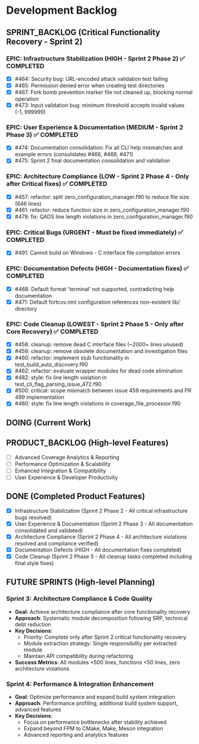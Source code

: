 # Development Backlog

## SPRINT_BACKLOG (Critical Functionality Recovery - Sprint 2)

### EPIC: Infrastructure Stabilization (HIGH - Sprint 2 Phase 2) ✅ COMPLETED
- [x] #464: Security bug: URL-encoded attack validation test failing  
- [x] #465: Permission denied error when creating test directories
- [x] #467: Fork bomb prevention marker file not cleaned up, blocking normal operation
- [x] #473: Input validation bug: minimum threshold accepts invalid values (-1, 999999)

### EPIC: User Experience & Documentation (MEDIUM - Sprint 2 Phase 3) ✅ COMPLETED
- [x] #474: Documentation consolidation: Fix all CLI help mismatches and example errors (consolidates #466, #468, #471)
- [x] #475: Sprint 2 final documentation consolidation and validation

### EPIC: Architecture Compliance (LOW - Sprint 2 Phase 4 - Only after Critical fixes) ✅ COMPLETED
- [x] #457: refactor: split zero_configuration_manager.f90 to reduce file size (646 lines)
- [x] #461: refactor: reduce function size in zero_configuration_manager.f90
- [x] #478: fix: QADS line length violations in zero_configuration_manager.f90

### EPIC: Critical Bugs (URGENT - Must be fixed immediately) ✅ COMPLETED
- [x] #491: Cannot build on Windows - C interface file compilation errors

### EPIC: Documentation Defects (HIGH - Documentation fixes) ✅ COMPLETED
- [x] #468: Default format 'terminal' not supported, contradicting help documentation
- [x] #471: Default fortcov.nml configuration references non-existent lib/ directory

### EPIC: Code Cleanup (LOWEST - Sprint 2 Phase 5 - Only after Core Recovery) ✅ COMPLETED
- [x] #458: cleanup: remove dead C interface files (~2000+ lines unused)
- [x] #459: cleanup: remove obsolete documentation and investigation files
- [x] #460: refactor: implement stub functionality in test_build_auto_discovery.f90
- [x] #462: refactor: evaluate wrapper modules for dead code elimination
- [x] #482: style: fix line length violation in test_cli_flag_parsing_issue_472.f90
- [x] #500: critical: scope mismatch between issue 459 requirements and PR 499 implementation
- [x] #480: style: fix line length violations in coverage_file_processor.f90

## DOING (Current Work)

## PRODUCT_BACKLOG (High-level Features)
- [ ] Advanced Coverage Analytics & Reporting
- [ ] Performance Optimization & Scalability  
- [ ] Enhanced Integration & Compatibility
- [ ] User Experience & Developer Productivity

## DONE (Completed Product Features)
- [x] Infrastructure Stabilization (Sprint 2 Phase 2 - All critical infrastructure bugs resolved)
- [x] User Experience & Documentation (Sprint 2 Phase 3 - All documentation consolidated and validated)
- [x] Architecture Compliance (Sprint 2 Phase 4 - All architecture violations resolved and compliance verified)
- [x] Documentation Defects (HIGH - All documentation fixes completed)
- [x] Code Cleanup (Sprint 2 Phase 5 - All cleanup tasks completed including final style fixes)

## FUTURE SPRINTS (High-level Planning)

### Sprint 3: Architecture Compliance & Code Quality
- **Goal**: Achieve architecture compliance after core functionality recovery
- **Approach**: Systematic module decomposition following SRP, technical debt reduction
- **Key Decisions**: 
  - Priority: Complete only after Sprint 2 critical functionality recovery
  - Module extraction strategy: Single responsibility per extracted module
  - Maintain API compatibility during refactoring
- **Success Metrics**: All modules <500 lines, functions <50 lines, zero architecture violations

### Sprint 4: Performance & Integration Enhancement  
- **Goal**: Optimize performance and expand build system integration
- **Approach**: Performance profiling, additional build system support, advanced features
- **Key Decisions**:
  - Focus on performance bottlenecks after stability achieved
  - Expand beyond FPM to CMake, Make, Meson integration
  - Advanced reporting and analytics features